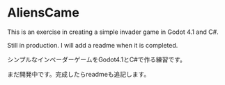# AliensCame
This is an exercise in creating a simple invader game in Godot 4.1 and C#. 

Still in production. I will add a readme when it is completed.


シンプルなインベーダーゲームをGodot4.1とC#で作る練習です。

まだ開発中です。完成したらreadmeも追記します。
